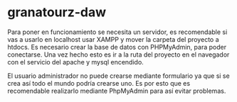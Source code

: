 # granatourz-daw
 
Para poner en funcionamiento se necesita un servidor, es recomendable si vas a usarlo en localhost usar XAMPP y mover la carpeta del proyecto a htdocs. Es necesario crear la base de datos con PHPMyAdmin,
para poder conectarse. Una vez hecho esto es ir a la ruta del proyecto en el navegador con el servicio del apache y mysql encendido.

El usuario administrador no puede crearse mediante formulario ya que si se crea así todo el mundo podría crearse uno. Es por esto que es recomendable realizarlo mediante PhpMyAdmin para así evitar problemas.

